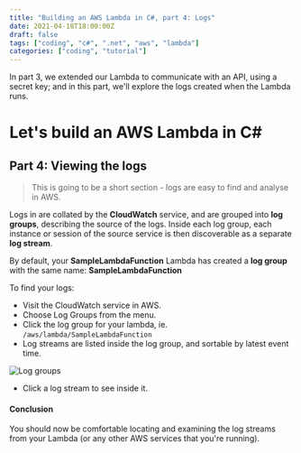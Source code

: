 ```yaml
---
title: "Building an AWS Lambda in C#, part 4: Logs"
date: 2021-04-18T18:00:00Z
draft: false
tags: ["coding", "c#", ".net", "aws", "lambda"]
categories: ["coding", "tutorial"]
---
```


In part 3, we extended our Lambda to communicate with an API, using a secret key; and in this part, we'll explore the logs created when the Lambda runs.

# Let's build an AWS Lambda in C#

## Part 4: Viewing the logs

> This is going to be a short section - logs are easy to find and analyse in AWS.

Logs in are collated by the **CloudWatch** service, and are grouped into **log groups**, describing the source of the logs. Inside each log group, each instance or session of the source service is then discoverable as a separate **log stream**.

By default, your **SampleLambdaFunction** Lambda has created a **log group** with the same name: **SampleLambdaFunction**

To find your logs:

* Visit the CloudWatch service in AWS.
* Choose Log Groups from the menu.
* Click the log group for your lambda, ie. `/aws/lambda/SampleLambdaFunction`
* Log streams are listed inside the log group, and sortable by latest event time.

![Log groups](/csharp-aws-lambda-tutorial/009-log-groups.png)

* Click a log stream to see inside it.

#### Conclusion

You should now be comfortable locating and examining the log streams from your Lambda (or any other AWS services that you're running).